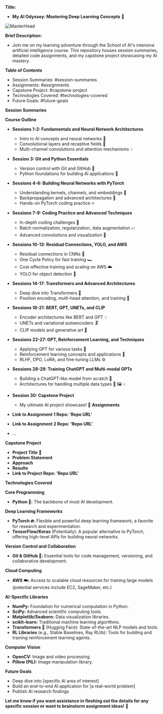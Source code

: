 

**Title:**

* **My AI Odyssey: Mastering Deep Learning Concepts** 🚀

  
![MasterHead](https://media.licdn.com/dms/image/D5612AQEReRdkC5K3_A/article-cover_image-shrink_720_1280/0/1702441745439?e=1725494400&v=beta&t=faR8N6knWmC3dkVfbxvkPqasK9Z9h5Kp3UFwEPWtRrI)

**Brief Description:**

* Join me on my learning adventure through the School of AI's intensive artificial intelligence course. This repository houses session summaries, detailed code assignments, and my capstone project showcasing my AI mastery.

**Table of Contents**

* Session Summaries: #session-summaries
* Assignments: #assignments
* Capstone Project: #capstone-project
* Technologies Covered: #technologies-covered
* Future Goals: #future-goals

**Session Summaries**


**Course Outline**

* **Sessions 1-2: Fundamentals and Neural Network Architectures** 
    * Intro to AI concepts and neural networks 🚀
    * Convolutional layers and receptive fields 🔎
    * Multi-channel convolutions and attention mechanisms 💡
* **Session 3: Git and Python Essentials** 
    * Version control with Git and GitHub 🐙
    * Python foundations for building AI applications 🐍
* **Sessions 4-6: Building Neural Networks with PyTorch**
    * Understanding kernels, channels, and embeddings 🧱
    * Backpropagation and advanced architectures 🔄
    * Hands-on PyTorch coding practice 🔥
* **Sessions 7-9: Coding Practice and Advanced Techniques**
    * In-depth coding challenges 💪
    * Batch normalization, regularization, data augmentation 📈
    * Advanced convolutions and visualization 🎨  
* **Sessions 10-13: Residual Connections, YOLO, and AWS**
    * Residual connections in CNNs 🔗
    * One Cycle Policy for fast training 🏎️
    * Cost-effective training and scaling on AWS ☁️
    * YOLO for object detection 👀
* **Sessions 14-17: Transformers and Advanced Architectures**
    * Deep dive into Transformers 🤖
    * Position encoding, multi-head attention, and training 🧠
* **Sessions 18-21: BERT, GPT, UNETs, and CLIP**
    * Encoder architectures like BERT and GPT 💡
    * UNETs and variational autoencoders 🗜️
    * CLIP models and generative art 🎨
* **Sessions 22-27: GPT, Reinforcement Learning, and Techniques**
    * Applying GPT for various tasks 💬
    * Reinforcement learning concepts and applications 💪
    * RLHF, DPO, LoRA, and fine-tuning LLMs ⚙️
* **Sessions 28-29: Training ChatGPT and Multi-modal GPTs**
    * Building a ChatGPT-like model from scratch 🤯
    * Architectures for handling multiple data types 💬 🖼️ 🎶
* **Session 30: Capstone Project**
    * My ultimate AI project showcase! 🎉
**Assignments**

* **Link to Assignment 1 Repo: 'Repo URL'** 
* **Link to Assignment 2 Repo: 'Repo URL'**
* ...

**Capstone Project**

* **Project Title** 🥇
* **Problem Statement**
* **Approach**
* **Results**
* **Link to Project Repo: 'Repo URL'**



**Technologies Covered**

**Core Programming**

* **Python 🐍:** The backbone of most AI development.

**Deep Learning Frameworks**

* **PyTorch 🔥:**  Flexible and powerful deep learning framework, a favorite for research and experimentation.
* **TensorFlow/Keras** (Potentially): A popular alternative to PyTorch, offering high-level APIs for building neural networks.

**Version Control and Collaboration**

* **Git & GitHub 🐙:** Essential tools for code management, versioning, and collaborative development. 

**Cloud Computing**

* **AWS ☁️:** Access to scalable cloud resources for training large models (potential services include EC2, SageMaker, etc.)

**AI-Specific Libraries**

* **NumPy:** Foundation for numerical computation in Python.
* **SciPy:** Advanced scientific computing tools.
* **Matplotlib/Seaborn:** Data visualization libraries.
* **scikit-learn:** Traditional machine learning algorithms.
* **Transformers 🤖** (Hugging Face): State-of-the-art NLP models and tools. 
* **RL Libraries** (e.g., Stable Baselines, Ray RLlib): Tools for building and training reinforcement learning agents.

**Computer Vision**

* **OpenCV:** Image and video processing.
* **Pillow (PIL):** Image manipulation library. 

**Future Goals**

* Deep dive into [specific AI area of interest]
* Build an end-to-end AI application for [a real-world problem]
* Publish AI research findings 

**Let me know if you want assistance in fleshing out the details for any specific session or want to brainstorm assignment ideas!** 🌟
